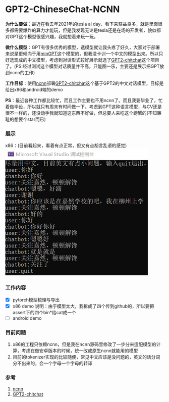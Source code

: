 # GPT2-ChineseChat-NCNN
**为什么要做**：最近在看去年2021年的tesla ai day，看下来获益良多，就是里面很多都需要爆炸的算力才能玩，但是我发现无论是tesla还是在场的开发者，貌似都对GPT这个模型很感兴趣，我就想着来玩一玩。

**做什么模型**：GPT有很多优秀的模型，选模型就让我头疼了好久，大家对于部署来说是更倾向于用[minGPT](https://github.com/karpathy/minGPT)这个模型的，但我没卡训一个中文的模型出来。所以只好选现成的中文模型，考虑到对话形式较好展示就选了[GPT2-chitchat](https://github.com/yangjianxin1/GPT2-chitchat)这个项目了。(PS:经过测试这个模型对话质量并不高，只能图一乐，主要还是展示把GPT放到ncnn的工作)

**工作目标**：使用[ncnn](https://github.com/Tencent/ncnn)部署[GPT2-chitchat](https://github.com/yangjianxin1/GPT2-chitchat)这个基于GPT2的中文对话模型，目标是给出x86和android端的demo

**PS**：最近各种工作都比较忙，而且工作主要也不用ncnn了。而且我要毕业了，忙着做毕设，所以就只有周末有时间做一下。考虑到GPT这种语言模型，与CV还是很不一样的，还没动手我就知道这东西不好做，但总要人来吃这个螃蟹的(不知廉耻的想要个star而已)

### 展示
x86：(目前看起来，看着有点正常，但又有点胡言乱语的感觉)
![image](./resources/x86.png)

### 工作内容
- [x] pytorch模型梳理与导出
- [x] x86 demo
    说明：由于模型太大，我拆成了四个传到github的，所以要把assert下的四个bin*给cat成一个
- [ ] android demo

### 目前问题
1. x86的工程只依赖ncnn，但是我在ncnn源码里修改了一步分来适配模型的计算，考虑在做安卓版本的时候，统一改成原生ncnn就能用的模型
2. 目前的tokenizer实现的比较随便，常见中文应该是没问题的，英文的话分词分不出来的，会一个字母一个字母的转译

### 参考
1. [ncnn](https://github.com/Tencent/ncnn)
2. [GPT2-chitchat](https://github.com/yangjianxin1/GPT2-chitchat)